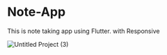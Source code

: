 # Note-App
This is note taking app using Flutter.
with Responsive

![Untitled Project (3)](https://github.com/Mohamed-Abdirizak/Note-App/assets/63655278/f5e0d646-f553-4048-823e-9cf3304bf36a)
